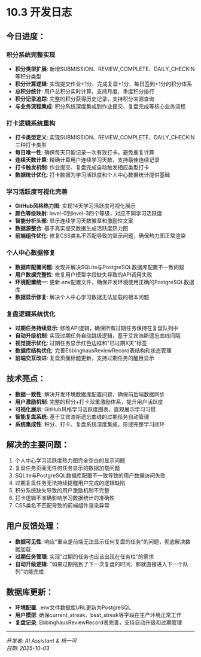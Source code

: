 # 10.3 开发日志

## 今日进度：

### 积分系统完整实现
- **积分类型扩展**: 新增SUBMISSION、REVIEW_COMPLETE、DAILY_CHECKIN等积分类型
- **积分计算逻辑**: 实现提交作业+1分、完成复盘+1分、每日签到+1分的积分体系
- **总积分统计**: 用户总积分实时计算，支持月度、季度积分排行
- **积分记录追踪**: 完整的积分获得历史记录，支持积分来源查询
- **与业务流程集成**: 积分系统深度集成到作业提交、复盘完成等核心业务流程

### 打卡逻辑系统重构
- **打卡类型定义**: 实现SUBMISSION、REVIEW_COMPLETE、DAILY_CHECKIN三种打卡类型
- **每日唯一性**: 确保每天只能记录一次有效打卡，避免重复计算
- **连续天数计算**: 精确计算用户连续学习天数，支持最佳连续记录
- **打卡触发机制**: 作业提交、复盘完成自动触发相应类型打卡
- **数据统计优化**: 打卡数据为学习活跃度和个人中心数据统计提供基础

### 学习活跃度可视化完善
- **GitHub风格热力图**: 实现14天学习活跃度可视化展示
- **颜色等级映射**: level-0到level-3四个等级，对应不同学习活跃度
- **智能分析头部**: 显示连续学习天数徽章和激励性文案
- **数据源整合**: 基于真实提交数据生成活跃度热力图
- **前端组件优化**: 修复CSS类名不匹配导致的显示问题，确保热力图正常渲染

### 个人中心数据修复
- **数据库配置问题**: 发现并解决SQLite与PostgreSQL数据库配置不一致问题
- **用户数据完整性**: 修复用户模型字段缺失导致的API调用失败
- **环境配置统一**: 更新.env配置文件，确保开发环境使用正确的PostgreSQL数据库
- **数据显示修复**: 解决个人中心学习数据无法加载的根本问题

### 复盘逻辑系统优化
- **过期任务持续显示**: 修改API逻辑，确保所有过期任务保持在复盘队列中
- **自动升级机制**: 实现过期任务自动跳级逻辑，基于艾宾浩斯遗忘曲线间隔
- **视觉提示优化**: 过期任务显示红色边框和"已过期X天"标签
- **数据库结构优化**: 完善EbbinghausReviewRecord表结构和状态管理
- **前端交互改进**: 复盘页面标题更新，支持过期任务的醒目显示

## 技术亮点：
- **数据一致性**: 解决开发环境数据库配置问题，确保前后端数据同步
- **用户激励机制**: 完整的积分+打卡双重激励体系，提升用户活跃度
- **可视化展示**: GitHub风格学习活跃度图表，直观展示学习习惯
- **智能复盘系统**: 基于艾宾浩斯遗忘曲线的过期任务自动管理
- **系统集成性**: 积分、打卡、复盘系统深度集成，形成完整学习闭环

## 解决的主要问题：
1. 个人中心学习活跃度热力图完全空白的显示问题
2. 复盘任务页面无任何任务显示的数据加载问题  
3. SQLite与PostgreSQL数据库配置不一致导致的用户数据访问失败
4. 过期复盘任务无法持续提醒用户完成的逻辑缺陷
5. 积分系统缺失导致的用户激励机制不完整
6. 打卡逻辑不准确影响学习数据统计的准确性
7. CSS类名不匹配导致的前端组件渲染异常

## 用户反馈处理：
- **数据可见性**: 响应"重点是前端无法显示任何复盘的任务"的问题，彻底解决数据加载
- **过期任务管理**: 实现"过期的任务也应该出现在任务栏"的需求
- **自动升级逻辑**: "如果过期拖到了下一次复盘的时间，那就直接进入下一个队列"功能完成

## 数据库更新：
- **环境配置**: .env文件数据库URL更新为PostgreSQL
- **用户模型**: 确保current_streak、best_streak等字段在生产环境正常工作
- **复盘记录**: EbbinghausReviewRecord表完善，支持自动升级和过期管理

---
*开发者: AI Assistant & 杨一可*  
*日期: 2025-10-03*